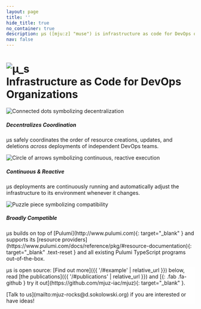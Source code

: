 ```yaml
---
layout: page
title: ''
hide_title: true
no_container: true
description: µs ([mju:z] "muse") is infrastructure as code for DevOps organizations. µs decentralizes coordination, is continuous and reactive, and is broadly compatible.
nav: false
---
```


<div class="jumbotron" id="mjuz">
    <div class="container d-flex">
        <div class="row d-flex align-content-center overflow-hidden mt-5 mt-lg-0">
            <div class="col-12 col-lg-6 d-flex align-items-center justify-content-center px-lg-3">
                <h1 class="text-center">
                    <img src="{{ '/assets/img/logo.svg' | relative_url }}" alt="µ_s" /><br />
                    Infrastructure as Code for DevOps Organizations
                </h1>
            </div>
            <div class="col-12 col-lg-6 my-5 my-lg-0">
                <div class="decentralizes-coordination card border my-4">
                    <div class="row g-0">
                        <div class="col-12 col-sm-4 col-md-3 col-lg-4 col-xxl-3 d-flex align-items-center justify-content-center">
                            <img src="{{ '/assets/img/decentralizes-coordination.svg' | relative_url }}" alt="Connected dots symbolizing decentralization" />
                        </div>
                        <div class="col-12 col-sm-8 col-md-9 col-lg-8 col-xxl-9">
                            <div class="card-body">
                                <h5 class="card-title">Decentralizes Coordination</h5>
                                <p class="card-text">
                                    µs safely coordinates the order of resource creations, updates, and deletions <i>across</i> deployments of independent DevOps teams.
                                </p>
                            </div>
                        </div>
                    </div>
                </div>
                <div class="continuous-reactive card border my-4">
                    <div class="row g-0">
                        <div class="col-12 col-sm-4 col-md-3 col-lg-4 col-xxl-3 d-flex align-items-center justify-content-center">
                            <img src="{{ '/assets/img/continuous-reactive.svg' | relative_url }}" alt="Circle of arrows symbolizing continuous, reactive execution" />
                        </div>
                        <div class="col-12 col-sm-8 col-md-9 col-lg-8 col-xxl-9">
                            <div class="card-body">
                                <h5 class="card-title">Continuous & Reactive</h5>
                                <p class="card-text">
                                    µs deployments are continuously running and automatically adjust the infrastructure to its environment whenever it changes.
                                </p>
                            </div>
                        </div>
                    </div>
                </div>
                <div class="broadly-compatible card border my-4">
                    <div class="row g-0">
                        <div class="col-12 col-sm-4 col-md-3 col-lg-4 col-xxl-3 d-flex align-items-center justify-content-center">
                            <img src="{{ '/assets/img/broadly-compatible.svg' | relative_url }}" alt="Puzzle piece symbolizing compatibility" />
                        </div>
                        <div class="col-12 col-sm-8 col-md-9 col-lg-8 col-xxl-9">
                            <div class="card-body">
                                <h5 class="card-title">Broadly Compatible</h5>
                                <p class="card-text" markdown="1">
                                    µs builds on top of [Pulumi](http://www.pulumi.com){: target="_blank" }
                                    and supports its [resource providers](https://www.pulumi.com/docs/reference/pkg/#resource-documentation){: target="_blank" .text-reset }
                                    and all existing Pulumi TypeScript programs out-of-the-box.
                                </p>
                            </div>
                        </div>
                    </div>
                </div>
            </div>
        </div>
    </div>
    <div class="p-3" style="background-color: rgba(255, 255, 255, .7);">
        <div class="my-3 text-center">
            <p class="lead" markdown="1">
                µs is open source: [Find out more]({{ '/#example' | relative_url }}) below, read [the publications]({{ '/#publications' | relative_url }})
                and [<i></i>{: .fab .fa-github } try it out](https://github.com/mjuz-iac/mjuz){: target="_blank" }.
            </p>
            <p class="lead" markdown="1">
                [Talk to us](mailto:mjuz-rocks@d.sokolowski.org) if you are interested or have ideas!
            </p>
        </div>
    </div>
</div>
